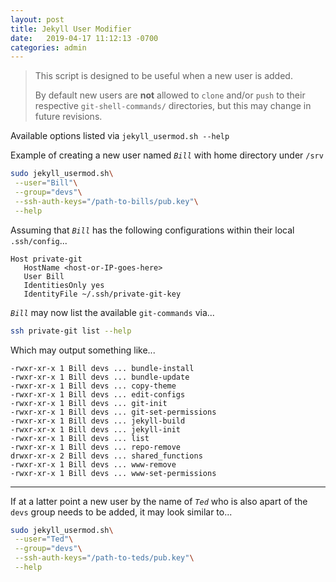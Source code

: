 ```yaml
---
layout: post
title: Jekyll User Modifier
date:   2019-04-17 11:12:13 -0700
categories: admin
---
```


> This script is designed to be useful when a new user is added.
>
> By default new users are __not__ allowed to `clone` and/or `push` to their respective `git-shell-commands/` directories, but this may change in future revisions.


Available options listed via `jekyll_usermod.sh --help`


Example of creating a new user named _`Bill`_ with home directory under `/srv`


```bash
sudo jekyll_usermod.sh\
 --user="Bill"\
 --group="devs"\
 --ssh-auth-keys="/path-to-bills/pub.key"\
 --help
```


Assuming that _`Bill`_ has the following configurations within their local `.ssh/config`...


```
Host private-git
   HostName <host-or-IP-goes-here>
   User Bill
   IdentitiesOnly yes
   IdentityFile ~/.ssh/private-git-key
```

_`Bill`_ may now list the available `git-commands` via...


```bash
ssh private-git list --help
```


Which may output something like...


```
-rwxr-xr-x 1 Bill devs ... bundle-install
-rwxr-xr-x 1 Bill devs ... bundle-update
-rwxr-xr-x 1 Bill devs ... copy-theme
-rwxr-xr-x 1 Bill devs ... edit-configs
-rwxr-xr-x 1 Bill devs ... git-init
-rwxr-xr-x 1 Bill devs ... git-set-permissions
-rwxr-xr-x 1 Bill devs ... jekyll-build
-rwxr-xr-x 1 Bill devs ... jekyll-init
-rwxr-xr-x 1 Bill devs ... list
-rwxr-xr-x 1 Bill devs ... repo-remove
drwxr-xr-x 2 Bill devs ... shared_functions
-rwxr-xr-x 1 Bill devs ... www-remove
-rwxr-xr-x 1 Bill devs ... www-set-permissions
```


-------


If at a latter point a new user by the name of _`Ted`_ who is also apart of the `devs` group needs to be added, it may look similar to...


```bash
sudo jekyll_usermod.sh\
 --user="Ted"\
 --group="devs"\
 --ssh-auth-keys="/path-to-teds/pub.key"\
 --help
```
